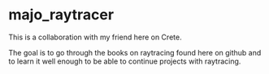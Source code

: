 # majo_raytracer
This is a collaboration with my friend here on Crete.

The goal is to go through the books on raytracing found here on github and to learn it well enough to be able to continue projects with raytracing.
